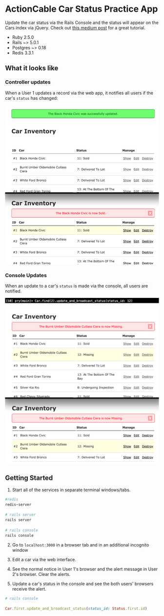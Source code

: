 # ActionCable Car Status Practice App

Update the car status via the Rails Console and the status will appear on the Cars index via jQuery. Check out [this medium post](https://medium.com/rubyinside/action-cable-hello-world-with-rails-5-1-efc475b0208b) for a great tutorial.

* Ruby 2.5.0
* Rails ~> 5.0.1
* Postgres ~> 0.18
* Redis 3.3.1

## What it looks like

### Controller updates

When a User 1 updates a record via the web app, it notifies all users if the car's `status` has changed:

![alt text](/public/screenshots/controller_update.png "Screenshot")

### Console Updates

When an update to a car's `status` is made via the console, all users are notified.

![alt text](/public/screenshots/console.png "Screenshot")

![alt text](/public/screenshots/console_update.png "Screenshot")


## Getting Started

1. Start all of the services in separate terminal windows/tabs.

```ruby
#redis
redis-server

# rails server
rails server

# rails console
rails console
```

2. Go to `localhost:3000` in a browser tab and in an additional incognito window

3. Edit a car via the web interface.

4. See the normal notice in User 1's browser and the alert message in User 2's browser. Clear the alerts.

5. Update a car's status in the console and see the both users' browsers receive the alert.

```ruby
# rails console

Car.first.update_and_broadcast_status(status_id: Status.first.id)
```
